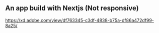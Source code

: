 ## An app build with Nextjs (Not responsive)

https://xd.adobe.com/view/df763345-c3df-4838-b75a-df86a472df99-8a25/
